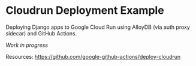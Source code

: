 # Cloudrun Deployment Example
Deploying Django apps to Google Cloud Run using AlloyDB (via auth proxy sidecar) and GitHub Actions.

*Work in progress*

Resources:
https://github.com/google-github-actions/deploy-cloudrun
